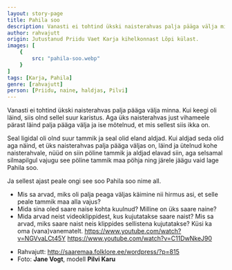 ```yaml
---
layout: story-page
title: Pahila soo
description: Vanasti ei tohtind ükski naisterahvas palja pääga välja minna.
author: rahvajutt
origin: Jutustanud Priidu Vaet Karja kihelkonnast Lõpi külast.
images: [
    {
        src: "pahila-soo.webp"
    }
]
tags: [Karja, Pahila]
genre: [rahvajutt]
person: [Priidu, naine, haldjas, Pilvi]
---
```



<!-- # {{$doc.title}} -->

Vanasti ei tohtind ükski naisterahvas palja pääga välja minna. Kui keegi oli läind, siis olnd sellel suur karistus. Aga üks naisterahvas just vihameele pärast läind palja pääga välja ja ise mötelnud, et mis sellest siis ikka on.

Seal ligidal oli olnd suur tammik ja seal olid eland aldjad. Kui aldjad seda olid aga näind, et üks naisterahvas palja pääga väljas on, läind ja ütelnud kohe naisterahvale, nüüd on siin pöline tammik ja aldjad elavad siin, aga selsamal silmapilgul vajugu see pöline tammik maa pöhja ning järele jäägu vaid lage Pahila soo.

Ja sellest ajast peale ongi see soo Pahila soo nime all.


<story-author :author="author" :origin="origin"></story-author>
<!-- <story-dictionary :terms="dictionary"></story-dictionary> -->

<details-wrapper summary="Mis mõtted tekkisid?">

- Mis sa arvad, miks oli palja peaga väljas käimine nii hirmus asi, et selle peale tammik maa alla vajus?
- Mida sina oled saare naise kohta kuulnud? Milline on üks saare naine?
- Mida arvad neist videoklippidest, kus kujutatakse saare naist? Mis sa arvad, miks saare naist neis klippides sellistena kujutatakse? Küsi ka oma (vana)vanematelt.
https://www.youtube.com/watch?v=NGVvaLCt45Y
https://www.youtube.com/watch?v=C11DwNkeJ90

</details-wrapper>


<details-wrapper summary="Allikad" class="text-sm" icon="icon-park-outline:document-folder">

- Rahvajutt: http://saaremaa.folklore.ee/wordpress/?p=815
- Foto: **Jane Vogt**, modell **Pilvi Karu**

</details-wrapper>

